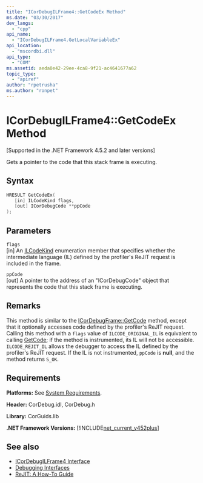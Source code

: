 ```yaml
---
title: "ICorDebugILFrame4::GetCodeEx Method"
ms.date: "03/30/2017"
dev_langs: 
  - "cpp"
api_name: 
  - "ICorDebugILFrame4.GetLocalVariableEx"
api_location: 
  - "mscordbi.dll"
api_type: 
  - "COM"
ms.assetid: aeda0e42-29ee-4ca8-9f21-ac4641677a62
topic_type: 
  - "apiref"
author: "rpetrusha"
ms.author: "ronpet"
---
```

# ICorDebugILFrame4::GetCodeEx Method
[Supported in the .NET Framework 4.5.2 and later versions]  
  
 Gets a pointer to the code that this stack frame is executing.  
  
## Syntax  
  
```cpp
HRESULT GetCodeEx(  
   [in] ILCodeKind flags,   
   [out] ICorDebugCode **ppCode  
);  
```  
  
## Parameters  
 `flags`  
 [in] An [ILCodeKind](../../../../docs/framework/unmanaged-api/debugging/ilcodekind-enumeration.md) enumeration member that specifies whether the intermediate language (IL) defined by the profiler's ReJIT request is included in the frame.  
  
 `ppCode`  
 [out] A pointer to the address of an "ICorDebugCode" object that represents the code that this stack frame is executing.  
  
## Remarks  
 This method is similar to the [ICorDebugFrame::GetCode](../../../../docs/framework/unmanaged-api/debugging/icordebugframe-getcode-method.md) method, except that it optionally accesses code defined by the profiler's ReJIT request. Calling this method with a `flags` value of `ILCODE_ORIGINAL_IL` is equivalent to calling [GetCode](../../../../docs/framework/unmanaged-api/debugging/icordebugframe-getcode-method.md); if the method is instrumented, its IL will not be accessible. `ILCODE_REJIT_IL` allows the debugger to access the IL defined by the profiler's ReJIT request. If the IL is not instrumented, `ppCode` is **null**, and the method returns `S_OK`.  
  
## Requirements  
 **Platforms:** See [System Requirements](../../../../docs/framework/get-started/system-requirements.md).  
  
 **Header:** CorDebug.idl, CorDebug.h  
  
 **Library:** CorGuids.lib  
  
 **.NET Framework Versions:** [!INCLUDE[net_current_v452plus](../../../../includes/net-current-v452plus-md.md)]  
  
## See also

- [ICorDebugILFrame4 Interface](../../../../docs/framework/unmanaged-api/debugging/icordebugilframe4-interface.md)
- [Debugging Interfaces](../../../../docs/framework/unmanaged-api/debugging/debugging-interfaces.md)
- [ReJIT: A How-To Guide](https://blogs.msdn.microsoft.com/davbr/2011/10/12/rejit-a-how-to-guide/)
